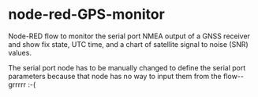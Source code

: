 # node-red-GPS-monitor

Node-RED flow to monitor the serial port NMEA output of a GNSS receiver
and show fix state, UTC time, and a chart of satellite signal to noise (SNR) values.

The serial port node has to be manually changed to define the serial port parameters
because that node has no way to input them from the flow--grrrrr :-(
